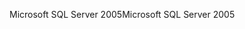 <span data-ttu-id="89102-101">Microsoft SQL Server 2005</span><span class="sxs-lookup"><span data-stu-id="89102-101">Microsoft SQL Server 2005</span></span>